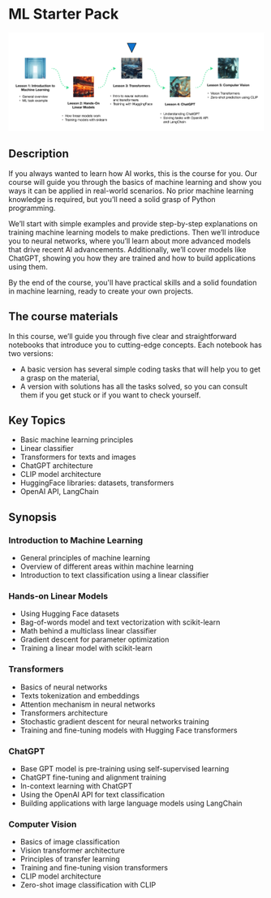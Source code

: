 # ML Starter Pack

![](starter-kit-plan.png)

## Description
If you always wanted to learn how AI works, this is the course for you. Our course will guide you through the basics of machine learning and show you ways it can be applied in real-world scenarios. No prior machine learning knowledge is required, but you’ll need a solid grasp of Python programming. 

We’ll start with simple examples and provide step-by-step explanations on training machine learning models to make predictions. Then we’ll introduce you to neural networks, where you’ll learn about more advanced models that drive recent AI advancements. Additionally, we’ll cover models like ChatGPT, showing you how they are trained and how to build applications using them.

By the end of the course, you'll have practical skills and a solid foundation in machine learning, ready to create your own projects.

## The course materials

In this course, we’ll guide you through five clear and straightforward notebooks that introduce you to cutting-edge concepts. Each notebook has two versions:

- A basic version has several simple coding tasks that will help you to get a grasp on the material,
- A version with solutions has all the tasks solved, so you can consult them if you get stuck or if you want to check yourself.

## Key Topics

- Basic machine learning principles
- Linear classifier
- Transformers for texts and images
- ChatGPT architecture
- CLIP model architecture
- HuggingFace libraries: datasets, transformers
- OpenAI API, LangChain

## Synopsis

### Introduction to Machine Learning
- General principles of machine learning
- Overview of different areas within machine learning
- Introduction to text classification using a linear classifier

### Hands-on Linear Models
- Using Hugging Face datasets
- Bag-of-words model and text vectorization with scikit-learn
- Math behind a multiclass linear classifier
- Gradient descent for parameter optimization
- Training a linear model with scikit-learn

### Transformers
- Basics of neural networks
- Texts tokenization and embeddings
- Attention mechanism in neural networks
- Transformers architecture
- Stochastic gradient descent for neural networks training
- Training and fine-tuning models with Hugging Face transformers

### ChatGPT
- Base GPT model is pre-training using self-supervised learning
- ChatGPT fine-tuning and alignment training
- In-context learning with ChatGPT
- Using the OpenAI API for text classification
- Building applications with large language models using LangChain

### Computer Vision
- Basics of image classification
- Vision transformer architecture
- Principles of transfer learning
- Training and fine-tuning vision transformers
- CLIP model architecture
- Zero-shot image classification with CLIP

